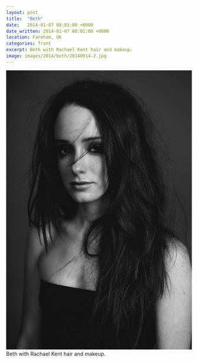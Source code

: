 ```yaml
---
layout: post
title:  "Beth"
date:   2014-01-07 08:01:00 +0000
date_written: 2014-01-07 08:01:00 +0000
location: Fareham, UK
categories: front
excerpt: Beth with Rachael Kent hair and makeup.
image: images/2014/beth/20140914-2.jpg
---
```

<img src='/images/2014/beth/20140914-2.jpg'/>
Beth with Rachael Kent hair and makeup.
